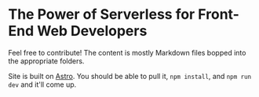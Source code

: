 # The Power of Serverless for Front-End Web Developers

Feel free to contribute! The content is mostly Markdown files bopped into the appropriate folders.

Site is built on [Astro](https://astro.build/). You should be able to pull it, `npm install`, and `npm run dev` and it'll come up.
